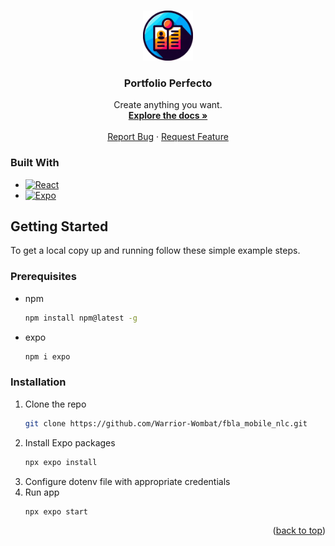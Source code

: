 <a name="readme-top"></a>

<br />
<div align="center">
  <a href="https://github.com/Warrior-Wombat/fbla_mobile_nlc">
    <img src="./assets/portfolio_logo_circle.png" alt="Logo" width="80" height="80">
  </a>

<h3 align="center">Portfolio Perfecto</h3>

  <p align="center">
    Create anything you want.
    <br />
    <a href="https://github.com/Warrior-Wombat/fbla_mobile_nlc"><strong>Explore the docs »</strong></a>
    <br />
    <br />
    <a href="https://github.com/Warrior-Wombat/fbla_mobile_nlc/issues/new?labels=bug&template=bug-report---.md">Report Bug</a>
    ·
    <a href="https://github.com/Warrior-Wombat/fbla_mobile_nlc/issues/new?labels=enhancement&template=feature-request---.md">Request Feature</a>
  </p>
</div>

### Built With

* [![React][React.js]][React-url]
* [![Expo][Expo.dev]][Expo-url]

<!-- GETTING STARTED -->
## Getting Started

To get a local copy up and running follow these simple example steps.

### Prerequisites

* npm
  ```sh
  npm install npm@latest -g
  ```
* expo
  ```sh
  npm i expo
  ```

### Installation
1. Clone the repo
   ```sh
   git clone https://github.com/Warrior-Wombat/fbla_mobile_nlc.git
   ```
2. Install Expo packages
   ```sh
   npx expo install
   ```
3. Configure dotenv file with appropriate credentials
4. Run app
   ```sh
   npx expo start
   ```

<p align="right">(<a href="#readme-top">back to top</a>)</p>

[React.js]: https://img.shields.io/badge/React-20232A?style=for-the-badge&logo=react&logoColor=61DAFB
[React-url]: https://reactjs.org/
[Expo.dev]: https://img.shields.io/badge/Expo-000020?style=for-the-badge&logo=expo&logoColor=white
[Expo-url]: https://expo.dev/
